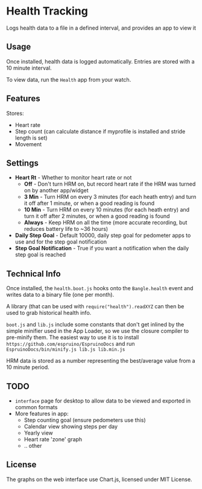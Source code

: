 # Health Tracking

Logs health data to a file in a defined interval, and provides an app to view it

## Usage

Once installed, health data is logged automatically. Entries are stored with a 10 minute interval.

To view data, run the `Health` app from your watch.

## Features

Stores:

* Heart rate
* Step count (can calculate distance if myprofile is installed and stride length is set)
* Movement

## Settings

* **Heart Rt** - Whether to monitor heart rate or not
  * **Off** - Don't turn HRM on, but record heart rate if the HRM was turned on by another app/widget
  * **3 Min** - Turn HRM on every 3 minutes (for each heath entry) and turn it off after 1 minute, or when a good reading is found
  * **10 Min** - Turn HRM on every 10 minutes (for each heath entry) and turn it off after 2 minutes, or when a good reading is found
  * **Always** - Keep HRM on all the time (more accurate recording, but reduces battery life to ~36 hours)
* **Daily Step Goal** - Default 10000, daily step goal for pedometer apps to use and for the step goal notification
* **Step Goal Notification** - True if you want a notification when the daily step goal is reached


## Technical Info

Once installed, the `health.boot.js` hooks onto the `Bangle.health` event and
writes data to a binary file (one per month).

A library (that can be used with `require("health").readXYZ` can then be used
to grab historical health info.

`boot.js` and `lib.js` include some constants that don't get inlined by the simple
minifier used in the App Loader, so we use the closure compiler to pre-minify them.
The easiest way to use it is to install `https://github.com/espruino/EspruinoDocs`
and run `EspruinoDocs/bin/minify.js lib.js lib.min.js`

HRM data is stored as a number representing the best/average value from a 10 minute period.

## TODO

* `interface` page for desktop to allow data to be viewed and exported in common formats
* More features in app:
  * Step counting goal (ensure pedometers use this)
  * Calendar view showing steps per day
  * Yearly view
  * Heart rate 'zone' graph
  * .. other

## License

The graphs on the web interface use Chart.js, licensed under MIT License.
